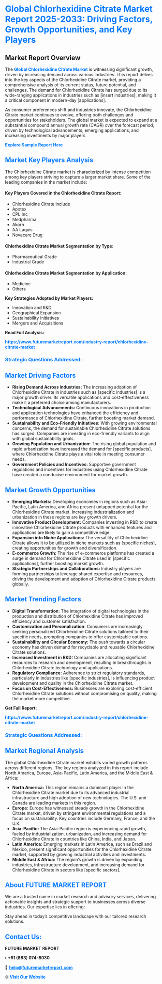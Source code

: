 <h1 style="color: #007BFF;">Global Chlorhexidine Citrate Market Report 2025-2033: Driving Factors, Growth Opportunities, and Key Players</h1>

<section id="overview">
<h2>Market Report Overview</h2>
<p>The <a href="https://www.futuremarketreport.com/industry-report/chlorhexidine-citrate-market" style="color: #007BFF; text-decoration: none;"><strong>Global Chlorhexidine Citrate Market</strong></a> is witnessing significant growth, driven by increasing demand across various industries. This report delves into the key aspects of the Chlorhexidine Citrate market, providing a comprehensive analysis of its current status, future potential, and challenges. The demand for Chlorhexidine Citrate has surged due to its wide-ranging applications in industries such as [insert industries], making it a critical component in modern-day [applications].</p>
<p>As consumer preferences shift and industries innovate, the Chlorhexidine Citrate market continues to evolve, offering both challenges and opportunities for stakeholders. The global market is expected to expand at a substantial compound annual growth rate (CAGR) over the forecast period, driven by technological advancements, emerging applications, and increasing investments by major players.</p>
</section>

<section id="overview">
<p><a href="https://www.futuremarketreport.com/request-sample/reportId=97262" style="color: #007BFF; text-decoration: none;"><strong>Explore Sample Report Here</strong></a></p>
</section>

<section id="key-players">
<h2 style="color: #007BFF;">Market Key Players Analysis</h2>
<p>The Chlorhexidine Citrate market is characterized by intense competition among key players striving to capture a larger market share. Some of the leading companies in the market include:</p>
<h4>Key Players Covered in the Chlorhexidine Citrate Report:</h4>
<ul><li>Chlorhexidine Citrate include</li><li>Apotex</li><li>CPL Inc</li><li>Medpharma</li><li>Akorn</li><li>AA Laquis</li><li>Novacare Drug</li></ul>
<h4>Chlorhexidine Citrate Market Segmentation by Type:</h4>
<ul><li>Pharmaceutical Grade</li><li>Industrial Grade</li></ul>

<h4>Chlorhexidine Citrate Market Segmentation by Application:</h4>
<ul><li>Medicine</li><li>Others</li></ul>
<p><strong>Key Strategies Adopted by Market Players:</strong></p>
<ul>
<li>Innovation and R&D</li>
<li>Geographical Expansion</li>
<li>Sustainability Initiatives</li>
<li>Mergers and Acquisitions</li>
</ul>
</section>

<section>
<p><strong>Read Full Analysis: </strong></p><a href="https://www.futuremarketreport.com/industry-report/chlorhexidine-citrate-market" style="color: #007BFF; text-decoration: none;"><strong>https://www.futuremarketreport.com/industry-report/chlorhexidine-citrate-market</strong></a>
<h3 style="color: #007BFF;">Strategic Questions Addressed:</h3>
</section>

<section id="driving-factors">
<h2 style="color: #007BFF;">Market Driving Factors</h2>
<ul>
<li><strong>Rising Demand Across Industries:</strong> The increasing adoption of Chlorhexidine Citrate in industries such as [specific industries] is a major growth driver. Its versatile applications and cost-effectiveness make it a preferred choice among manufacturers.</li>
<li><strong>Technological Advancements:</strong> Continuous innovations in production and application technologies have enhanced the efficiency and performance of Chlorhexidine Citrate, further boosting market demand.</li>
<li><strong>Sustainability and Eco-Friendly Initiatives:</strong> With growing environmental concerns, the demand for sustainable Chlorhexidine Citrate solutions has surged. Companies are investing in eco-friendly variants to align with global sustainability goals.</li>
<li><strong>Growing Population and Urbanization:</strong> The rising global population and rapid urbanization have increased the demand for [specific products], where Chlorhexidine Citrate plays a vital role in meeting consumer needs.</li>
<li><strong>Government Policies and Incentives:</strong> Supportive government regulations and incentives for industries using Chlorhexidine Citrate have created a conducive environment for market growth.</li>
</ul>
</section>

<section id="growth-opportunities">
<h2 style="color: #007BFF;">Market Growth Opportunities</h2>
<ul>
<li><strong>Emerging Markets:</strong> Developing economies in regions such as Asia-Pacific, Latin America, and Africa present untapped potential for the Chlorhexidine Citrate market. Increasing industrialization and urbanization in these regions are key growth drivers.</li>
<li><strong>Innovative Product Development:</strong> Companies investing in R&D to create innovative Chlorhexidine Citrate products with enhanced features and applications are likely to gain a competitive edge.</li>
<li><strong>Expansion into Niche Applications:</strong> The versatility of Chlorhexidine Citrate allows it to be utilized in niche markets such as [specific niches], creating opportunities for growth and diversification.</li>
<li><strong>E-commerce Growth:</strong> The rise of e-commerce platforms has created a surge in demand for Chlorhexidine Citrate used in [specific applications], further boosting market growth.</li>
<li><strong>Strategic Partnerships and Collaborations:</strong> Industry players are forming partnerships to leverage shared expertise and resources, driving the development and adoption of Chlorhexidine Citrate products globally.</li>
</ul>
</section>

<section id="trending-factors">
<h2 style="color: #007BFF;">Market Trending Factors</h2>
<ul>
<li><strong>Digital Transformation:</strong> The integration of digital technologies in the production and distribution of Chlorhexidine Citrate has improved efficiency and customer satisfaction.</li>
<li><strong>Customization and Personalization:</strong> Consumers are increasingly seeking personalized Chlorhexidine Citrate solutions tailored to their specific needs, prompting companies to offer customizable options.</li>
<li><strong>Sustainability and Circular Economy:</strong> The push towards a circular economy has driven demand for recyclable and reusable Chlorhexidine Citrate solutions.</li>
<li><strong>Increased Investment in R&D:</strong> Companies are allocating significant resources to research and development, resulting in breakthroughs in Chlorhexidine Citrate technology and applications.</li>
<li><strong>Regulatory Compliance:</strong> Adherence to strict regulatory standards, particularly in industries like [specific industries], is influencing product development and quality in the Chlorhexidine Citrate market.</li>
<li><strong>Focus on Cost-Effectiveness:</strong> Businesses are exploring cost-efficient Chlorhexidine Citrate solutions without compromising on quality, making the market more competitive.</li>
</ul>
</section>

<section>
<p><strong>Get Full Report: </strong></p><a href="https://www.futuremarketreport.com/industry-report/chlorhexidine-citrate-market" style="color: #007BFF; text-decoration: none;"><strong>https://www.futuremarketreport.com/industry-report/chlorhexidine-citrate-market</strong></a>
<h3 style="color: #007BFF;">Strategic Questions Addressed:</h3>
</section>


<section id="regional-analysis">
<h2 style="color: #007BFF;">Market Regional Analysis</h2>
<p>The global Chlorhexidine Citrate market exhibits varied growth patterns across different regions. The key regions analyzed in this report include North America, Europe, Asia-Pacific, Latin America, and the Middle East & Africa:</p>
<ul>
<li><strong>North America:</strong> This region remains a dominant player in the Chlorhexidine Citrate market due to its advanced industrial infrastructure and high adoption of new technologies. The U.S. and Canada are leading markets in this region.</li>
<li><strong>Europe:</strong> Europe has witnessed steady growth in the Chlorhexidine Citrate market, driven by stringent environmental regulations and a focus on sustainability. Key countries include Germany, France, and the U.K.</li>
<li><strong>Asia-Pacific:</strong> The Asia-Pacific region is experiencing rapid growth, fueled by industrialization, urbanization, and increasing demand for Chlorhexidine Citrate in countries like China, India, and Japan.</li>
<li><strong>Latin America:</strong> Emerging markets in Latin America, such as Brazil and Mexico, present significant opportunities for the Chlorhexidine Citrate market, supported by growing industrial activities and investments.</li>
<li><strong>Middle East & Africa:</strong> The region’s growth is driven by expanding industries, infrastructure development, and increasing demand for Chlorhexidine Citrate in sectors like [specific sectors].</li>
</ul>
</section>

<footer>
<h2 style="color: #007BFF;">About FUTURE MARKET REPORT</h2>
<p>We are a trusted name in market research and advisory services, delivering actionable insights and strategic support to businesses across diverse industries. Our expertise lies in offering:</p>

<p>Stay ahead in today’s competitive landscape with our tailored research solutions.</p>

<h2 style="color: #007BFF;">Contact Us:</h2>
<p><strong>FUTURE MARKET REPORT</strong></p>
<p>📞 <strong>+91 (883) 074-8030</strong></p>
<p>📧 <strong><a href="mailto:help@futuremarketreport.com" style="color: #007BFF;">help@futuremarketreport.com</a></strong></p>
<p>🌐 <strong><a href="https://www.futuremarketreport.com/" style="color: #007BFF;">Visit Our Website</a></strong></p>
</footer>
